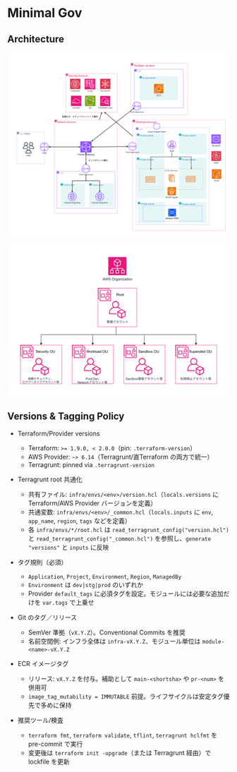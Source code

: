 # Minimal Gov

## Architecture

![Architecture Diagram](./image/アーキテクチャ図.png)

![Organization Diagram](./image/Organization.png)

## Versions & Tagging Policy

- Terraform/Provider versions
  - Terraform: `>= 1.9.0, < 2.0.0`（pin: `.terraform-version`）
  - AWS Provider: `~> 6.14`（Terragrunt/直Terraform の両方で統一）
  - Terragrunt: pinned via `.terragrunt-version`

- Terragrunt root 共通化
  - 共有ファイル: `infra/envs/<env>/version.hcl`（`locals.versions` に Terraform/AWS Provider バージョンを定義）
  - 共通変数: `infra/envs/<env>/_common.hcl`（`locals.inputs` に `env`, `app_name`, `region`, `tags` などを定義）
  - 各 `infra/envs/*/root.hcl` は `read_terragrunt_config("version.hcl")` と `read_terragrunt_config("_common.hcl")` を参照し、`generate "versions"` と `inputs` に反映

- タグ規則（必須）
  - `Application`, `Project`, `Environment`, `Region`, `ManagedBy`
  - `Environment` は `dev|stg|prod` のいずれか
  - Provider `default_tags` に必須タグを設定。モジュールには必要な追加だけを `var.tags` で上乗せ

- Git のタグ／リリース
  - SemVer 準拠（`vX.Y.Z`）。Conventional Commits を推奨
  - 名前空間例: インフラ全体は `infra-vX.Y.Z`、モジュール単位は `module-<name>-vX.Y.Z`

- ECR イメージタグ
  - リリース: `vX.Y.Z` を付与。補助として `main-<shortsha>` や `pr-<num>` を併用可
  - `image_tag_mutability = IMMUTABLE` 前提。ライフサイクルは安定タグ優先で多めに保持

- 推奨ツール/検査
  - `terraform fmt`, `terraform validate`, `tflint`, `terragrunt hclfmt` を pre-commit で実行
  - 変更後は `terraform init -upgrade`（または Terragrunt 経由）で lockfile を更新
